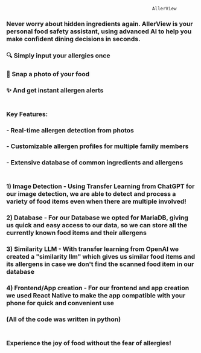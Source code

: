                                                           AllerView 
### Never worry about hidden ingredients again. AllerView is your personal food safety assistant, using advanced AI to help you make confident dining decisions in seconds.<br/>

### 🔍 Simply input your allergies once
### 📸 Snap a photo of your food
### ✨ And get instant allergen alerts<br/><br/>


### Key Features:
### - Real-time allergen detection from photos
### - Customizable allergen profiles for multiple family members
### - Extensive database of common ingredients and allergens<br/><br/>

### 1) Image Detection - Using Transfer Learning from ChatGPT for our image detection, we are able to detect and process a variety of food items even when there are multiple involved! 
### 2) Database - For our Database we opted for MariaDB, giving us quick and easy access to our data, so we can store all the currently known food items and their allergens
### 3) Similarity LLM - With transfer learning from OpenAI we created a "similarity llm" which gives us similar food items and its allergens in case we don't find the scanned food item in our database
### 4) Frontend/App creation - For our frontend and app creation we used React Native to make the app compatible with your phone for quick and convenient use
### (All of the code was written in python)<br/><br/>

### Experience the joy of food without the fear of allergies!
